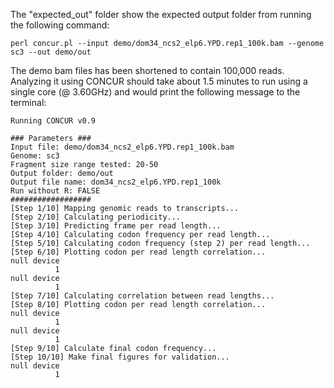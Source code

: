 The "expected_out" folder show the expected output folder from running the following command:

```
perl concur.pl --input demo/dom34_ncs2_elp6.YPD.rep1_100k.bam --genome sc3 --out demo/out
```

The demo bam files has been shortened to contain 100,000 reads. Analyzing it using CONCUR 
should take about 1.5 minutes to run using a single core (@ 3.60GHz) and would print the 
following message to the terminal:

```
Running CONCUR v0.9

### Parameters ###
Input file: demo/dom34_ncs2_elp6.YPD.rep1_100k.bam
Genome: sc3
Fragment size range tested: 20-50
Output folder: demo/out
Output file name: dom34_ncs2_elp6.YPD.rep1_100k
Run without R: FALSE
##################
[Step 1/10] Mapping genomic reads to transcripts...
[Step 2/10] Calculating periodicity...
[Step 3/10] Predicting frame per read length...
[Step 4/10] Calculating codon frequency per read length...
[Step 5/10] Calculating codon frequency (step 2) per read length...
[Step 6/10] Plotting codon per read length correlation...
null device 
          1 
null device 
          1 
[Step 7/10] Calculating correlation between read lengths...
[Step 8/10] Plotting codon per read length correlation...
null device 
          1 
null device 
          1 
[Step 9/10] Calculate final codon frequency...
[Step 10/10] Make final figures for validation...
null device 
          1 
```
